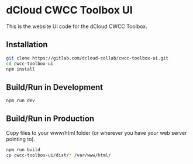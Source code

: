 # dCloud CWCC Toolbox UI
This is the website UI code for the dCloud CWCC Toolbox.

## Installation
```sh
git clone https://gitlab.com/dcloud-collab/cwcc-toolbox-ui.git
cd cwcc-toolbox-ui
npm install
```

## Build/Run in Development
```sh
npm run dev
```

## Build/Run in Production
Copy files to your www/html folder (or wherever you have your web server pointing to).
```sh
npm run build
cp cwcc-toolbox-ui/dist/* /var/www/html/
```
